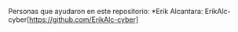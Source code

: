 Personas que ayudaron en este repositorio:
*Erik Alcantara: ErikAlc-cyber[https://github.com/ErikAlc-cyber]

